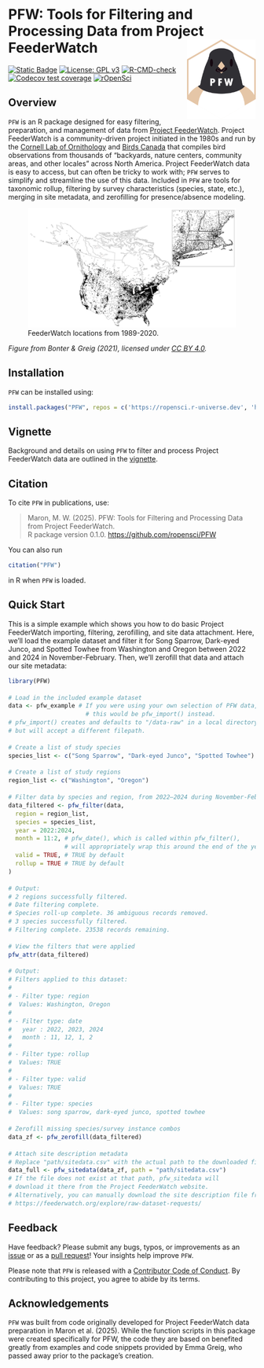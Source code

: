 
# PFW: Tools for Filtering and Processing Data from Project FeederWatch <img src="man/figures/logo.png" align="right" width=140 alt="Hexagonal PFW logo, featuring a Dark-eyed Junco with a seed in its beak."/>

<!-- badges: start -->

[![Static
Badge](https://www.repostatus.org/badges/latest/active.svg)](https://www.repostatus.org/#active)
[![License: GPL
v3](https://img.shields.io/badge/License-GPL%20v3-blue.svg)](http://www.gnu.org/licenses/gpl-3.0)
[![R-CMD-check](https://github.com/ropensci/PFW/actions/workflows/R-CMD-check.yaml/badge.svg)](https://github.com/ropensci/PFW/actions/workflows/R-CMD-check.yaml)
[![Codecov test
coverage](https://codecov.io/gh/ropensci/PFW/graph/badge.svg)](https://app.codecov.io/gh/ropensci/PFW)
[![rOpenSci](https://badges.ropensci.org/698_status.svg)](https://github.com/ropensci/software-review/issues/698)
<!-- badges: end -->

## Overview

`PFW` is an R package designed for easy filtering, preparation, and
management of data from [Project FeederWatch](https://feederwatch.org/).
Project FeederWatch is a community-driven project initiated in the 1980s
and run by the [Cornell Lab of
Ornithology](https://www.birds.cornell.edu/) and [Birds
Canada](https://www.birdscanada.org/) that compiles bird observations
from thousands of “backyards, nature centers, community areas, and other
locales” across North America. Project FeederWatch data is easy to
access, but can often be tricky to work with; `PFW` serves to simplify
and streamline the use of this data. Included in `PFW` are tools for
taxonomic rollup, filtering by survey characteristics (species, state,
etc.), merging in site metadata, and zerofilling for presence/absence
modeling.

<figure>
<img src="man/figures/feederwatch_map.jpg"
alt="FeederWatch locations from 1989-2020." />
<figcaption aria-hidden="true">FeederWatch locations from
1989-2020.</figcaption>
</figure>

*Figure from Bonter & Greig (2021), licensed under [CC BY
4.0](https://creativecommons.org/licenses/by/4.0/).*

## Installation

`PFW` can be installed using:

``` r
install.packages("PFW", repos = c('https://ropensci.r-universe.dev', 'https://cloud.r-project.org'))
```

## Vignette

Background and details on using `PFW` to filter and process Project
FeederWatch data are outlined in the
[vignette](https://ropensci.github.io/PFW/articles/PFW.html).

## Citation

To cite `PFW` in publications, use:

> Maron, M. W. (2025). PFW: Tools for Filtering and Processing Data from
> Project FeederWatch.  
> R package version 0.1.0. <https://github.com/ropensci/PFW>

You can also run

``` r
citation("PFW")
```

in R when `PFW` is loaded.

## Quick Start

This is a simple example which shows you how to do basic Project
FeederWatch importing, filtering, zerofilling, and site data attachment.
Here, we’ll load the example dataset and filter it for Song Sparrow,
Dark-eyed Junco, and Spotted Towhee from Washington and Oregon between
2022 and 2024 in November-February. Then, we’ll zerofill that data and
attach our site metadata:

``` r
library(PFW)

# Load in the included example dataset
data <- pfw_example # If you were using your own selection of PFW data, 
                      # this would be pfw_import() instead.
# pfw_import() creates and defaults to "/data-raw" in a local directory, 
# but will accept a different filepath.

# Create a list of study species
species_list <- c("Song Sparrow", "Dark-eyed Junco", "Spotted Towhee")

# Create a list of study regions
region_list <- c("Washington", "Oregon")

# Filter data by species and region, from 2022–2024 during November-February
data_filtered <- pfw_filter(data,
  region = region_list,
  species = species_list,
  year = 2022:2024,
  month = 11:2, # pfw_date(), which is called within pfw_filter(), 
                # will appropriately wrap this around the end of the year.
  valid = TRUE, # TRUE by default
  rollup = TRUE # TRUE by default
)

# Output:
# 2 regions successfully filtered.
# Date filtering complete.
# Species roll-up complete. 36 ambiguous records removed.
# 3 species successfully filtered.
# Filtering complete. 23538 records remaining.

# View the filters that were applied
pfw_attr(data_filtered)

# Output:
# Filters applied to this dataset:
#
# - Filter type: region 
#  Values: Washington, Oregon 
#
# - Filter type: date 
#   year : 2022, 2023, 2024 
#   month : 11, 12, 1, 2 
#
# - Filter type: rollup 
#  Values: TRUE 
#
# - Filter type: valid 
#  Values: TRUE 
#
# - Filter type: species 
#  Values: song sparrow, dark-eyed junco, spotted towhee 

# Zerofill missing species/survey instance combos
data_zf <- pfw_zerofill(data_filtered)

# Attach site description metadata
# Replace "path/sitedata.csv" with the actual path to the downloaded file
data_full <- pfw_sitedata(data_zf, path = "path/sitedata.csv")
# If the file does not exist at that path, pfw_sitedata will
# download it there from the Project FeederWatch website.
# Alternatively, you can manually download the site description file from:
# https://feederwatch.org/explore/raw-dataset-requests/
```

## Feedback

Have feedback? Please submit any bugs, typos, or improvements as an
[issue](https://github.com/ropensci/PFW/issues) or as a [pull
request](https://github.com/ropensci/PFW/pulls)! Your insights help
improve `PFW`.

Please note that `PFW` is released with a [Contributor Code of
Conduct](https://ropensci.github.io/PFW/CODE_OF_CONDUCT.html). By
contributing to this project, you agree to abide by its terms.

## Acknowledgements

`PFW` was built from code originally developed for Project FeederWatch
data preparation in Maron et al. (2025). While the function scripts in
this package were created specifically for PFW, the code they are based
on benefited greatly from examples and code snippets provided by Emma
Greig, who passed away prior to the package’s creation.
